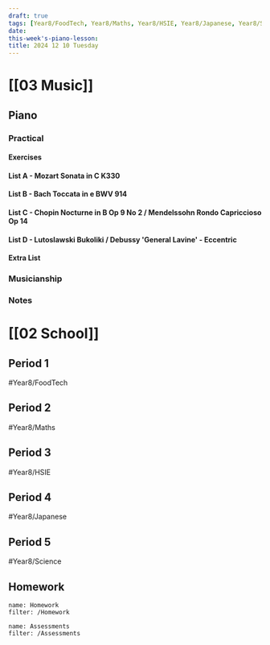 ```yaml
---
draft: true
tags: [Year8/FoodTech, Year8/Maths, Year8/HSIE, Year8/Japanese, Year8/Science]
date: 
this-week's-piano-lesson:
title: 2024 12 10 Tuesday
---
```

# [[03 Music]]
## Piano
### Practical
#### Exercises

#### List A - Mozart Sonata in C K330

#### List B - Bach Toccata in e BWV 914

#### List C - Chopin Nocturne in B Op 9 No 2 / Mendelssohn Rondo Capriccioso Op 14

#### List D - Lutoslawski Bukoliki / Debussy 'General Lavine' - Eccentric
#### Extra List

### Musicianship

### Notes 


# [[02 School]]
## Period 1
#Year8/FoodTech 
## Period 2
#Year8/Maths 
## Period 3
#Year8/HSIE 
## Period 4
#Year8/Japanese 
## Period 5
#Year8/Science 
## Homework
```todoist
name: Homework
filter: /Homework
``` 

```todoist
name: Assessments
filter: /Assessments
```